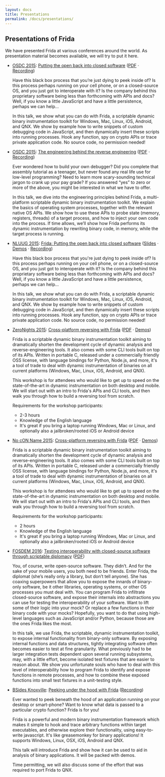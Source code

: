 ```yaml
---
layout: docs
title: Presentations
permalink: /docs/presentations/
---
```


## Presentations of Frida

We have presented Frida at various conferences around the world. As presentation
material becomes available, we will try to put it here.

- [OSDC 2015](http://act.osdc.no/osdc2015no/):
  [Putting the open back into closed software](http://act.osdc.no/osdc2015no/talk/6165)
  ([PDF](osdc-2015-putting-the-open-back-into-closed-software.pdf) · [Recording](https://youtu.be/tmpjftTHzH8))

  Have this black box process that you’re just dying to peek inside of? Is
  this process perhaps running on your cell phone, or on a closed-source OS,
  and you just got to interoperate with it? Is the company behind this
  proprietary software being less than forthcoming with APIs and docs?
  Well, if you know a little JavaScript and have a little persistence,
  perhaps we can help…

  In this talk, we show what you can do with Frida, a scriptable dynamic
  binary instrumentation toolkit for Windows, Mac, Linux, iOS, Android,
  and QNX. We show by example how to write snippets of custom debugging
  code in JavaScript, and then dynamically insert these scripts into running
  processes. Hook any function, spy on crypto APIs or trace private application
  code. No source code, no permission needed!

- [OSDC 2015](http://act.osdc.no/osdc2015no/):
  [The engineering behind the reverse engineering](http://act.osdc.no/osdc2015no/talk/6195)
  ([PDF](osdc-2015-the-engineering-behind-the-reverse-engineering.pdf) · [Recording](https://youtu.be/uc1mbN9EJKQ))

  Ever wondered how to build your own debugger? Did you complete that assembly
  tutorial as a teenager, but never found any real life use for low-level
  programming? Need to learn more scary-sounding technical jargon to crank
  up your pay grade? If you answered “yes” to zero or more of the above,
  you might be interested in what we have to offer.

  In this talk, we dive into the engineering principles behind Frida, a
  multi-platform scriptable dynamic binary instrumentation toolkit. We
  explain the basics of operating system processes, together with the
  relevant native OS APIs. We show how to use these APIs to probe state (memory,
  registers, threads) of a target process, and how to inject your own code
  into the process. If time allows, we’ll show how Frida performs its dynamic
  instrumentation by rewriting binary code, in memory, while the target process
  is running.

- [NLUUG 2015](https://www.nluug.nl/activiteiten/events/nj15/index.html):
  [Frida: Putting the open back into closed software](https://www.nluug.nl/activiteiten/events/nj15/abstracts/ab08.html)
  ([Slides](http://slides.com/oleavr/nluug-2015-frida-putting-the-open-back-into-closed-software)
  · [Demos](https://github.com/frida/frida-presentations/tree/master/NLUUG2015)
  · [Recording](https://youtu.be/3lo1Y2oKkE4))

  Have this black box process that you're just dying to peek inside of? Is
  this process perhaps running on your cell phone, or on a closed-source OS,
  and you just got to interoperate with it? Is the company behind this
  proprietary software being less than forthcoming with APIs and docs?
  Well, if you know a little JavaScript and have a little persistence,
  perhaps we can help...

  In this talk, we show what you can do with Frida, a scriptable dynamic
  binary instrumentation toolkit for Windows, Mac, Linux, iOS, Android,
  and QNX. We show by example how to write snippets of custom debugging
  code in JavaScript, and then dynamically insert these scripts into running
  processes. Hook any function, spy on crypto APIs or trace private application
  code. No source code, no permission needed!

- [ZeroNights 2015](http://2015.zeronights.org/):
  [Cross-platform reversing with Frida](http://2015.zeronights.org/workshops.html)
  ([PDF](zeronights-2015-cross-platform-reversing-with-frida.pdf)
  · [Demos](https://github.com/frida/frida-presentations/tree/master/ZeroNights2015))

  Frida is a scriptable dynamic binary instrumentation toolkit aiming to
  dramatically shorten the development cycle of dynamic analysis and
  reverse-engineering tools. It also comes with some CLI tools built on top of
  its APIs. Written in portable C, released under a commercially friendly OSS
  license, with language bindings for Python, Node.js, and more, it's a tool of
  trade to deal with dynamic instrumentation of binaries on all current
  platforms (Windows, Mac, Linux, iOS, Android, and QNX).

  This workshop is for attendees who would like to get up to speed on the
  state-of-the-art in dynamic instrumentation on both desktop and mobile.
  We will start out with an intro to Frida's APIs and CLI tools, and then walk
  you through how to build a reversing tool from scratch.

  Requirements for the workshop participants:

  - 2-3 hours
  - Knowledge of the English language
  - It's great if you bring a laptop running Windows, Mac or Linux, and
    optionally also a jailbroken/rooted iOS or Android device

- [No cON Name 2015](https://www.noconname.org/):
  [Cross-platform reversing with Frida](https://www.noconname.org/)
  ([PDF](ncn-2015-cross-platform-reversing-with-frida.pdf)
  · [Demos](https://github.com/frida/frida-presentations/tree/master/NcN2015))

  Frida is a scriptable dynamic binary instrumentation toolkit aiming to
  dramatically shorten the development cycle of dynamic analysis and
  reverse-engineering tools. It also comes with some CLI tools built on top of
  its APIs. Written in portable C, released under a commercially friendly OSS
  license, with language bindings for Python, Node.js, and more, it's a tool of
  trade to deal with dynamic instrumentation of binaries on all current
  platforms (Windows, Mac, Linux, iOS, Android, and QNX).

  This workshop is for attendees who would like to get up to speed on the
  state-of-the-art in dynamic instrumentation on both desktop and mobile.
  We will start out with an intro to Frida's APIs and CLI tools, and then walk
  you through how to build a reversing tool from scratch.

  Requirements for the workshop participants:

  - 2 hours
  - Knowledge of the English language
  - It's great if you bring a laptop running Windows, Mac or Linux, and
    optionally also a jailbroken/rooted iOS or Android device

- [FOSDEM 2016](https://fosdem.org/2016/schedule/track/testing_and_automation/):
  [Testing interoperability with closed-source software through scriptable diplomacy](https://fosdem.org/2016/schedule/event/closed_source_interop/)
  ([PDF](fosdem-2016-testing-interoperability-with-closed-source-software-through-scriptable-diplomacy.pdf))

  You, of course, write open-source software. They didn’t. And for the sake of
  your mobile users, you both need to be friends. Enter Frida, the diplomat
  (she’s really only a library, but don’t tell anyone). She has coaxing
  superpowers that allow you to expose the innards of binary-only software,
  be it other libraries, operating systems, or other OS processes you must deal
  with. You can program Frida to infiltrate closed-source software, and expose
  their internals into abstractions you can use for testing the interoperability
  of your software. Want to lift some of their logic into your mock? Or replace
  a few functions in their binary code with your mocks? Hopefully, you want to
  do that using high-level languages such as JavaScript and/or Python, because
  those are the ones Frida likes the most.

  In this talk, we use Frida, the scriptable, dynamic instrumentation toolkit,
  to expose internal functionality from binary-only software. By exposing
  internal functions and data structures, tightly integrating software often
  becomes easier to test at fine granularity. What previously had to be larger
  integration tests dependent upon several running subsystems, may, with a
  little effort, become isolated test fixtures that are easier to reason about.
  We show you unfortunate souls who have to deal with this level of
  interoperability how to program Frida to identify and expose functions in
  remote processes, and how to combine these exposed functions into small test
  fixtures in a unit-testing style.

- [BSides Knoxville](https://bsidesknoxville.com/):
  [Peeking under the hood with Frida](http://bsidesknoxville2016.sched.org/event/6tCd/peeking-under-the-hood-with-frida)
  ([Recording](https://youtu.be/RINNW4xOWL8))

  Ever wanted to peek beneath the hood of an application running on your desktop
  or smart-phone? Want to know what data is passed to a particular crypto
  function? Frida is for you!

  Frida is a powerful and modern binary instrumentation framework which makes it
  simple to hook and trace arbitrary functions within target executables, and
  otherwise explore their functionality, using easy-to-write javascript. It's
  like greasemonkey for binary applications! It supports Windows, Linux, OSX,
  iOS, Android and QNX.

  This talk will introduce Frida and show how it can be used to aid in analysis
  of binary applications. It will be packed with demos.

  Time permitting, we will also discuss some of the effort that was required to
  port Frida to QNX.

